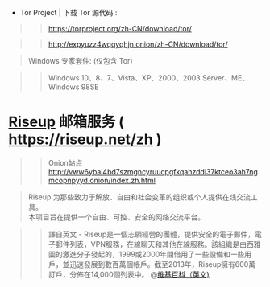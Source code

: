 - Tor Project | 下载 Tor 源代码 :

>> https://torproject.org/zh-CN/download/tor/

>> http://expyuzz4wqqyqhjn.onion/zh-CN/download/tor/

> Windows 专家套件: (仅包含 Tor)

>> Windows 10、8、7、Vista、XP、2000、2003 Server、ME、Windows 98SE 	

# [Riseup](https://riseup.net/zh) 邮箱服务  ( https://riseup.net/zh )

>> Onion站点 http://vww6ybal4bd7szmgncyruucpgfkqahzddi37ktceo3ah7ngmcopnpyyd.onion/index.zh.html

> Riseup 为那些致力于解放、自由和社会变革的组织或个人提供在线交流工具。<br>
> 本项目旨在提供一个自由、可控、安全的网络交流平台。 

>> 譯自英文 - Riseup是一個志願經營的團體，提供安全的電子郵件，電子郵件列表，VPN服務，在線聊天和其他在線服務。該組織是由西雅圖的激進分子發起的，1999或2000年間借用了一些設備和一些用戶，並迅速發展到數百萬個帳戶。截至2013年，Riseup擁有600萬訂戶，分佈在14,000個列表中。 @[维基百科（英文)](https://en.wikipedia.org/wiki/Riseup)

